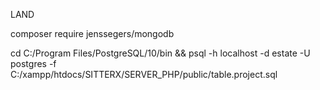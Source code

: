 LAND


composer require jenssegers/mongodb



cd C:/Program Files/PostgreSQL/10/bin && psql -h localhost -d estate -U postgres -f C:/xampp/htdocs/SITTERX/SERVER_PHP/public/table.project.sql